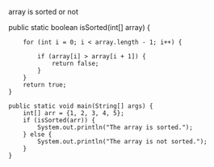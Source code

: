 array is sorted or not

public static boolean isSorted(int[] array) {


        for (int i = 0; i < array.length - 1; i++) {
           
            if (array[i] > array[i + 1]) {
                return false;
            }
        }
        return true; 
    }

    public static void main(String[] args) {
        int[] arr = {1, 2, 3, 4, 5};
        if (isSorted(arr)) {
            System.out.println("The array is sorted.");
        } else {
            System.out.println("The array is not sorted.");
        }
    }
